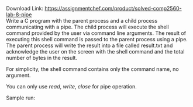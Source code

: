 Download Link: https://assignmentchef.com/product/solved-comp2560-lab-8-pipe
<br>
Write a C program with the parent process and a child process communicating with a pipe. The child process will execute the shell command provided by the user via command line arguments. The result of executing this shell command is passed to the parent process using a pipe. The parent process will write the result into a file called result.txt and acknowledge the user on the screen with the shell command and the total number of bytes in the result.

For simplicity, the shell command contains only the command name, no argument.

You can only use <em>read</em>, <em>write</em>, <em>close</em> for pipe operation.




Sample run:





